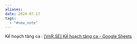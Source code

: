 ```yaml
---
aliases: 
date: 2024-07-17
tags:
  - "#new_note"
---
```



Kế hoạch tăng ca : [[VnR.SE] Kế hoạch tăng ca - Google Sheets](https://docs.google.com/spreadsheets/d/1gsHwneMaT2VcBSRIXsnPqXZMMt4QVtCCu-YFxsGAPrc/edit?gid=1942542605#gid=1942542605)


